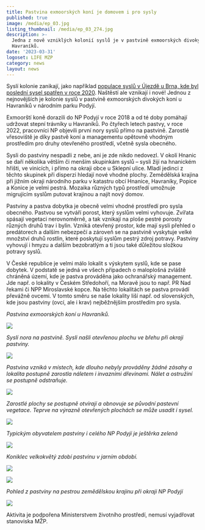 ```yaml
---
title: Pastvina exmoorských koní je domovem i pro sysly
published: true
image: /media/ep_03.jpg
listing_thumbnail: /media/ep_03_274.jpg
description: >-
  Jedna z nově vzniklých kolonií syslů je v pastvině exmoorských divokých koní u
  Havraníků. 
date: '2023-03-31'
logoset: LIFE MZP
category: news
layout: news
---
```

Syslí kolonie zanikají, jako například [populace syslů v Újezdě u Brna, kde byl poslední sysel spatřen v roce 2020](/news/populace-syslů-v-újezdě-u-brna-zanikla). Naštěstí ale vznikají i nové! Jednou z nejnovějších je kolonie syslů v pastvině exmoorských divokých koní u Havraníků v národním parku Podyjí. 

Exmoorští koně dorazili do NP Podyjí v roce 2018 a od té doby pomáhají udržovat stepní trávníky u Havraníků. Po čtyřech letech pastvy, v roce 2022, pracovníci NP objevili první nory syslů přímo na pastvině. Zarostlé vřesoviště je díky pastvě koní a managementu opětovně vhodným prostředím pro druhy otevřeného prostředí, včetně sysla obecného. 

Sysli do pastviny nespadli z nebe, ani je zde nikdo nedovezl. V okolí Hnanic se daří několika větším či menším skupinkám syslů – sysli žijí na hnanickém hřišti, ve vinicích, i přímo na okraji obce u Sklepní ulice. Mladí jedinci z těchto skupinek při disperzi hledají nové vhodné plochy. Zemědělská krajina při jižním okraji národního parku v katastru obcí Hnanice, Havraníky, Popice a Konice je velmi pestrá. Mozaika různých typů prostředí umožnuje migrujícím syslům putovat krajinou a najít nový domov. 

Pastviny a pastva dobytka je obecně velmi vhodné prostředí pro sysla obecného. Pastvou se vytváří porost, který syslům velmi vyhovuje. Zvířata spásají vegetaci nerovnoměrně, a tak vznikají na ploše pestré porosty různých druhů trav i bylin. Vzniká otevřený prostor, kde mají sysli přehled o predátorech a dalším nebezpečí a zároveň se na pastvině vyskytuje velké množství druhů rostlin, které poskytují syslům pestrý zdroj potravy. Pastviny vyhovují i hmyzu a dalším bezobratlým a ti jsou také důležitou složkou potravy syslů. 

V České republice je velmi málo lokalit s výskytem syslů, kde se pase dobytek. V podstatě se jedná ve všech případech o maloplošná zvláště chráněná území, kde je pastva prováděna jako ochranářský management. Jde např. o lokality v Českém Středohoří, na Moravě jsou to např. PR Nad řekami či NPP Miroslavské kopce.  Na těchto lokalitách se pastva provádí převážně ovcemi. V tomto směru se naše lokality liší např. od slovenských, kde jsou pastviny (ovcí, ale i krav) nejběžnějším prostředím pro sysla. 

_Pastvina exmoorských koní u Havraníků._

![](/media/ep_01.jpg)

_Syslí nora na pastvině. Sysli našli otevřenou plochu ve břehu při okraji pastviny._

![](/media/ep_02.jpg)

_Pastvina vzniká v místech, kde dlouho nebyly prováděny žádné zásahy a lokalita postupně zarostla náletem i invazními dřevinami. Nálet a ostružiní se postupně odstraňuje._

![](/media/ep_04.jpg)

_Zarostlé plochy se postupně otvírají a obnovuje se původní pastevní vegetace. Teprve na výrazně otevřených plochách se může usadit i sysel._

![](/media/ep_05.jpg)

_Typickým obyvatelem pastviny i celého NP Podyjí je ještěrka zelená_

![](/media/ep_06.jpg)

_Koniklec velkokvětý zdobí pastvinu v jarním období._

![](/media/ep_07.jpg)

![](/media/ep_08.jpg)

_Pohled z pastviny na pestrou zemědělskou krajinu při okraji NP Podyjí_

![](/media/ep_09.jpg)

Aktivita je podpořena Ministerstvem životního prostředí, nemusí vyjadřovat stanoviska MŽP.

